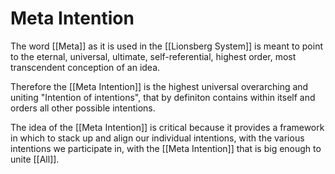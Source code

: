 # Meta Intention

The word [[Meta]] as it is used in the [[Lionsberg System]] is meant to point to the eternal, universal, ultimate, self-referential, highest order, most transcendent conception of an idea. 

Therefore the [[Meta Intention]] is the highest universal overarching and uniting "Intention of intentions", that by definiton contains within itself and orders all other possible intentions.

The idea of the [[Meta Intention]] is critical because it provides a framework in which to stack up and align our individual intentions, with the various intentions we participate in, with the [[Meta Intention]] that is big enough to unite [[All]].  